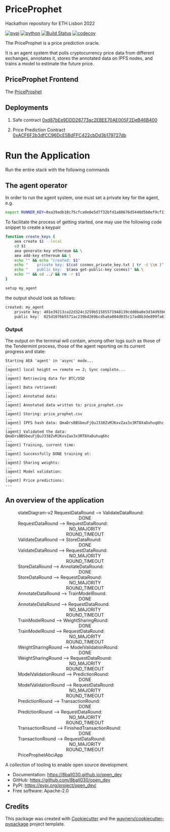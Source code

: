# PriceProphet
Hackathon repository for ETH Lisbon 2022


[![pypi](https://img.shields.io/pypi/v/open_dev.svg)](https://pypi.org/project/open_dev/)
[![python](https://img.shields.io/pypi/pyversions/open_dev.svg)](https://pypi.org/project/open_dev/)
[![Build Status](https://github.com/8ball030/open_dev/actions/workflows/dev.yml/badge.svg)](https://github.com/8ball030/open_dev/actions/workflows/dev.yml)
[![codecov](https://codecov.io/gh/8ball030/open_dev/branch/main/graphs/badge.svg)](https://codecov.io/github/8ball030/open_dev)

The PriceProphet is a price prediction oracle.

It is an agent system that polls cryptocurrency price data from different exchanges, annotates it, stores the annotated data on IPFS nodes, and trains a model to estimate the future price. 


## PriceProphet Frontend

   The [PriceProphet](http://146.190.230.176:3000/)

## Deployments

1. Safe contract
   [0xd87bEe9DDD28773ac2EBEE70AE005F2DeB46B400](https://cronoscan.com/address/0xd87bee9ddd28773ac2ebee70ae005f2deb46b400)

2. Price Prediction Contract
   [0xACF6F2b3dfCC96DcE5BdFFC422cbDd3b179727db](https://cronoscan.com/address/0xacf6f2b3dfcc96dce5bdffc422cbdd3b179727db)


# Run the Application
Run the entire stack with the following commands


## The agent operator

In order to run the agent system, one must set a private key for the agent, e.g.

```bash
export RUNNER_KEY=0xa39adb18c75cfca9e6e5d7f32bfd1a80676d5440d5b8ef9cf11c818b8167a003
```

To facilitate the process of getting started, one may use the following code snippet to create a keypair

```bash
function create_keys {
    aea create $1 --local
    cd $1
    aea generate-key ethereum && \
    aea add-key ethereum && \
    echo "" && echo "created: $1"
    echo "    private key: $(cat cosmos_private_key.txt | tr -d \\n )" && \
    echo "    public key:  $(aea get-public-key cosmos)" && \
    echo "" && cd ../ && rm -r $1
}

setup my_agent
```

the output should look as follows:

```bash
created: my_agent
    private key: 401e39213ca22d324c3259b51585571948139cdd0ba0e3d34d93b61bbea292b5
    public key:  025d1076b5571ac239bd269bcd5a6a004d035c17ad8b3de899fa6144e8f57d3310
```

### Output

The output on the terminal will contain, among other logs such as those of the Tendermint process, those of the agent reporting on its current progress and state:

```
Starting AEA 'agent' in 'async' mode...
...
[agent] local height == remote == 2; Sync complete...
...
[agent] Retrieving data for BTC/USD
...
[agent] Data retrieved:
...
[agent] Annotated data:
...
[agent] Annotated data written to: price_prophet.csv
...
[agent] Storing: price_prophet.csv
...
[agent] IPFS hash data: QmaDrsBBSbeuFjQuJ338ZvMJKxvZax3x3RT8XaDuhuq6hc
...
[agent] Validated the data: QmaDrsBBSbeuFjQuJ338ZvMJKxvZax3x3RT8XaDuhuq6hc
...
[agent] Training, current time:
...
[agent] Successfully DONE training at:
...
[agent] Sharing weights:
...
[agent] Model validation:
...
[agent] Price predictions:
...
```



## An overview of the application


<figure markdown>
<div class="mermaid">
stateDiagram-v2
    RequestDataRound --> ValidateDataRound: <center>DONE</center>
    RequestDataRound --> RequestDataRound: <center>NO_MAJORITY<br />ROUND_TIMEOUT</center>
    ValidateDataRound --> StoreDataRound: <center>DONE</center>
    ValidateDataRound --> RequestDataRound: <center>NO_MAJORITY<br />ROUND_TIMEOUT</center>
    StoreDataRound --> AnnotateDataRound: <center>DONE</center>
    StoreDataRound --> RequestDataRound: <center>NO_MAJORITY<br />ROUND_TIMEOUT</center>
    AnnotateDataRound --> TrainModelRound: <center>DONE</center>
    AnnotateDataRound --> RequestDataRound: <center>NO_MAJORITY<br />ROUND_TIMEOUT</center>
    TrainModelRound --> WeightSharingRound: <center>DONE</center>
    TrainModelRound --> RequestDataRound: <center>NO_MAJORITY<br />ROUND_TIMEOUT</center>
    WeightSharingRound --> ModelValidationRound: <center>DONE</center>
    WeightSharingRound --> RequestDataRound: <center>NO_MAJORITY<br />ROUND_TIMEOUT</center>
    ModelValidationRound --> PredictionRound: <center>DONE</center>
    ModelValidationRound --> RequestDataRound: <center>NO_MAJORITY<br />ROUND_TIMEOUT</center>
    PredictionRound --> TransactionRound: <center>DONE</center>
    PredictionRound --> RequestDataRound: <center>NO_MAJORITY<br />ROUND_TIMEOUT</center>
    TransactionRound --> FinishedTransactionRound: <center>DONE</center>
    TransactionRound --> RequestDataRound: <center>NO_MAJORITY<br />ROUND_TIMEOUT</center>
</div>
<figcaption>PriceProphetAbciApp</figcaption>
</figure>



A collection of tooling to enable open source development.

* Documentation: <https://8ball030.github.io/open_dev>
* GitHub: <https://github.com/8ball030/open_dev>
* PyPI: <https://pypi.org/project/open_dev/>
* Free software: Apache-2.0


## Credits

This package was created with [Cookiecutter](https://github.com/audreyr/cookiecutter) and the [waynerv/cookiecutter-pypackage](https://github.com/waynerv/cookiecutter-pypackage) project template.
